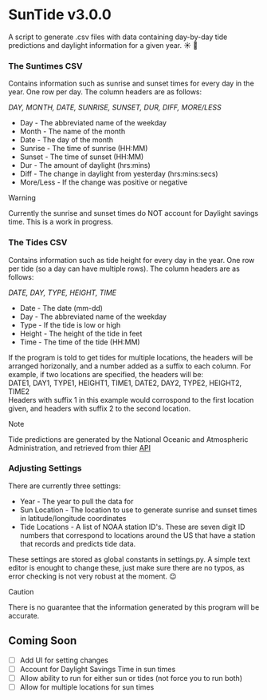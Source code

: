 # SunTide v3.0.0
A script to generate .csv files with data containing day-by-day tide predictions and daylight information for a given year. :sunny: :ocean:  


### The Suntimes CSV
Contains information such as sunrise and sunset times for every day in the year.
One row per day. The column headers are as follows:  
  
*DAY, MONTH, DATE, SUNRISE, SUNSET, DUR, DIFF, MORE/LESS*  
- Day - The abbreviated name of the weekday  
- Month - The name of the month  
- Date - The day of the month  
- Sunrise - The time of sunrise (HH:MM)  
- Sunset - The time of sunset (HH:MM)  
- Dur - The amount of daylight (hrs:mins)  
- Diff - The change in daylight from yesterday (hrs:mins:secs)
- More/Less - If the change was positive or negative  
  
> [!WARNING]
> Currently the sunrise and sunset times do NOT account for Daylight savings time. This is a work in progress.

### The Tides CSV
Contains information such as tide height for every day in the year.
One row per tide (so a day can have multiple rows). The column headers are as follows:  
  
*DATE, DAY, TYPE, HEIGHT, TIME*  
- Date - The date (mm-dd)  
- Day - The abbreviated name of the weekday  
- Type - If the tide is low or high  
- Height - The height of the tide in feet  
- Time - The time of the tide (HH:MM)  

If the program is told to get tides for multiple locations, the headers will be arranged horizonally, and a number added as a suffix to each column. For example, if two locations are specified, the headers will be:  
DATE1, DAY1, TYPE1, HEIGHT1, TIME1, DATE2, DAY2, TYPE2, HEIGHT2, TIME2  
Headers with suffix 1 in this example would corrospond to the first location given, and headers with suffix 2 to the second location.  
> [!NOTE]
> Tide predictions are generated by the National Oceanic and Atmospheric Administration, and retrieved from thier [API](https://api.tidesandcurrents.noaa.gov/api/prod/)

### Adjusting Settings
There are currently three settings:  
- Year - The year to pull the data for  
- Sun Location - The location to use to generate sunrise and sunset times in latitude/longitude coordinates  
- Tide Locations - A list of NOAA station ID's. These are seven digit ID numbers that correspond to locations around the US that have a station that records and predicts tide data.  
  
These settings are stored as global constants in settings.py. A simple text editor is enought to change these, just make sure there are no typos, as error checking is not very robust at the moment. :wink:

> [!CAUTION]
> There is no guarantee that the information generated by this program will be accurate.

## Coming Soon
- [ ] Add UI for setting changes
- [ ] Account for Daylight Savings Time in sun times
- [ ] Allow ability to run for either sun or tides (not force you to run both)
- [ ] Allow for multiple locations for sun times
